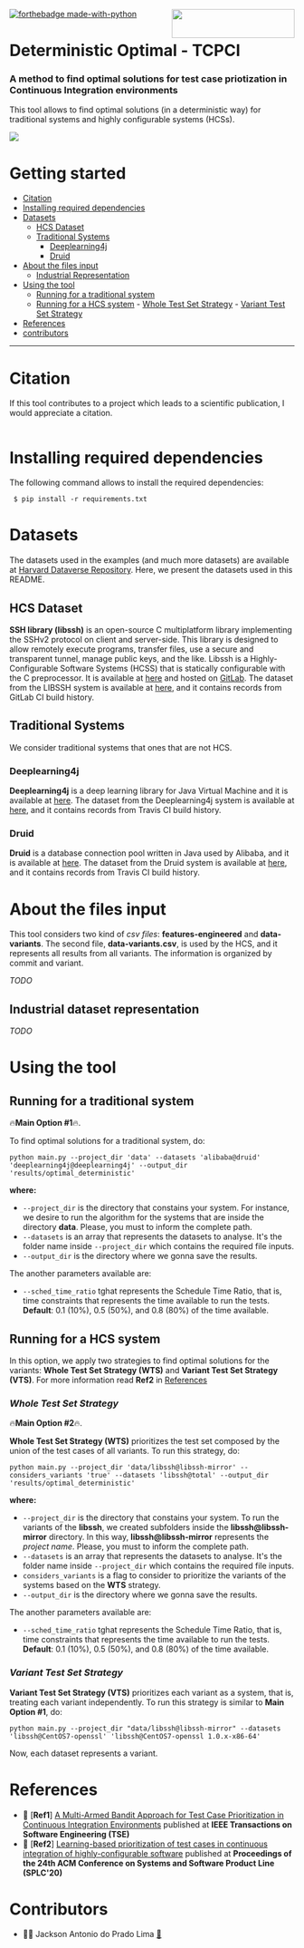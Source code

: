 [<img align="right" src="https://cdn.buymeacoffee.com/buttons/default-orange.png" width="217px" height="51x">](https://www.buymeacoffee.com/pradolima)

[![forthebadge made-with-python](http://ForTheBadge.com/images/badges/made-with-python.svg)](https://www.python.org/)


# Deterministic Optimal - TCPCI


### A method to find optimal solutions for test case priotization in Continuous Integration environments

This tool allows to find optimal solutions (in a deterministic way) for traditional systems and highly configurable systems (HCSs).

![](https://img.shields.io/badge/python-3.6+-blue.svg)


# Getting started

- [Citation](#citation)
- [Installing required dependencies](#installing-required-dependencies)
- [Datasets](#datasets)
	- [HCS Dataset](#hcs-dataset)
	- [Traditional Systems](#traditional-systems)
		- [Deeplearning4j](#deeplearning4j)
		- [Druid](#druid)
- [About the files input](#about-the-files-input)
	- [Industrial Representation](#industrial-representation)
- [Using the tool](#using-the-tool)
	- [Running for a traditional system](#running-for-a-traditional-system)
	- [Running for a HCS system](#running-for-a-hcs-system)
			- [Whole Test Set Strategy](#whole-test-set-strategy)
			- [Variant Test Set Strategy](#variant-test-set-strategy)
- [References](#references)
- [contributors](#Contributors)
----------------------------------


# Citation

If this tool contributes to a project which leads to a scientific publication, I would appreciate a citation.

```

```

# Installing required dependencies

The following command allows to install the required dependencies:

```
 $ pip install -r requirements.txt
 ```

# Datasets 

The datasets used in the examples (and much more datasets) are available at [Harvard Dataverse Repository](https://dataverse.harvard.edu/dataverse/gres-ufpr). Here, we present the datasets used in this README.

## HCS Dataset

**SSH library (libssh)** is an open-source C multiplatform library implementing the SSHv2 protocol on client and server-side. This library is designed to allow remotely execute programs, transfer files, use a secure and transparent tunnel, manage public keys, and the like. Libssh is a Highly-Configurable Software Systems (HCSS) that is statically configurable with the C preprocessor. It is available at [here](https://www.libssh.org/) and hosted on [GitLab](https://gitlab.com/libssh/libssh-mirror/). The dataset from the LIBSSH system is available at [here](https://doi.org/10.7910/DVN/SSTESD), and it contains records from GitLab CI build history.

## Traditional Systems

We consider traditional systems that ones that are not HCS.

### Deeplearning4j

**Deeplearning4j** is a deep learning library for Java Virtual Machine and it is available at [here](https://github.com/eclipse/deeplearning4j/tree/master/deeplearning4j). The dataset from the Deeplearning4j system is available at [here](https://doi.org/10.7910/DVN/EVR1IU), and it contains records from Travis CI build history.


### Druid

**Druid** is a database connection pool written in Java used by Alibaba, and it is available at [here](https://github.com/alibaba/druid). The dataset from the Druid system is available at [here](https://doi.org/10.7910/DVN/7DZ6X5), and it contains records from Travis CI build history.

# About the files input

This tool considers two kind of *csv files*: **features-engineered** and **data-variants**. The second file, **data-variants.csv**, is used by the HCS, and it represents all results from all variants. The information is organized by commit and variant.

*TODO*


## Industrial dataset representation

*TODO*

<!--
Describe about the variable is_industrail_dataset inside the code.
-->

#  Using the tool

## Running for a traditional system 

🔥**Main Option #1**🔥.

To find optimal solutions for a traditional system, do:

```
python main.py --project_dir 'data' --datasets 'alibaba@druid' 'deeplearning4j@deeplearning4j' --output_dir 'results/optimal_deterministic'
```

**where:** 
- `--project_dir` is the directory that constains your system. For instance, we desire to run the algorithm for the systems that are inside the directory **data**. Please, you must to inform the complete path.
- `--datasets` is an array that represents the datasets to analyse. It's the folder name inside `--project_dir` which contains the required file inputs.
- `--output_dir` is the directory where we gonna save the results.

The another parameters available are:
- `--sched_time_ratio` tghat represents the Schedule Time Ratio, that is, time constraints that represents the time available to run the tests. **Default**: 0.1 (10%), 0.5 (50%), and 0.8 (80%) of the time available.

## Running for a HCS system

In this option, we apply two strategies to find optimal solutions for the variants: **Whole Test Set Strategy (WTS)** and **Variant Test Set Strategy (VTS)**. For more information read **Ref2** in [References](#references)

### *Whole Test Set Strategy*

🔥**Main Option #2**🔥.

**Whole Test Set Strategy (WTS)** prioritizes the test set composed by the union of the test cases of all variants. To run this strategy, do: 

```
python main.py --project_dir 'data/libssh@libssh-mirror' --considers_variants 'true' --datasets 'libssh@total' --output_dir 'results/optimal_deterministic'
```

**where:** 
- `--project_dir` is the directory that constains your system. To run the variants of the **libssh**, we created subfolders inside the **libssh@libssh-mirror** directory. In this way, **libssh@libssh-mirror** represents the *project name*. Please, you must to inform the complete path.
- `--datasets` is an array that represents the datasets to analyse. It's the folder name inside `--project_dir` which contains the required file inputs. 
- `considers_variants` is a flag to consider to prioritize the variants of the systems based on the **WTS** strategy. 
- `--output_dir` is the directory where we gonna save the results.

The another parameters available are:
- `--sched_time_ratio` tghat represents the Schedule Time Ratio, that is, time constraints that represents the time available to run the tests. **Default**: 0.1 (10%), 0.5 (50%), and 0.8 (80%) of the time available.


### *Variant Test Set Strategy* 

**Variant Test Set Strategy (VTS)** prioritizes each variant as a system, that is, treating each variant independently. To run this strategy is similar to **Main Option #1**, do: 

```
python main.py --project_dir "data/libssh@libssh-mirror" --datasets 'libssh@CentOS7-openssl' 'libssh@CentOS7-openssl 1.0.x-x86-64' 
```

Now, each dataset represents a variant.

# References

- 📖 [**Ref1**] [A Multi-Armed Bandit Approach for Test Case Prioritization in Continuous Integration Environments](https://doi.org/10.1109/TSE.2020.2992428) published at **IEEE Transactions on Software Engineering (TSE)**
- 📖 [**Ref2**] [Learning-based prioritization of test cases in continuous integration of highly-configurable software](https://doi.org/10.1145/3382025.3414967) published at **Proceedings of the 24th ACM Conference on Systems and Software Product Line (SPLC'20)**

# Contributors

- 👨‍💻 Jackson Antonio do Prado Lima <a href="mailto:jacksonpradolima@gmail.com">:e-mail:</a>

